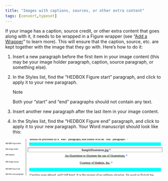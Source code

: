 ```yaml
---
title: "Images with captions, sources, or other extra content"
tags: [convert,typeset]
---
```

 
<html><body><section data-type="chapter" class="hsecchapter" data-hederis-type="hsecchapter" id="images-with-captions-etc" data-pi-attrs="id: images-with-captions-etc; data-tags: convert,typeset;" role="doc-chapter" data-tags="convert,typeset" data-author-name=" " data-book-title=" " title="Images with captions, sources, or other extra content"><p class="hblkp" data-hederis-type="hblkp" id="p4Pl9hmgX">If your image has a caption, source credit, or other extra content that goes along with it, it needs to be wrapped in a Figure wrapper (see &#8220;<a href="{% link _docs/add-a-wrapper.md %}" data-hederis-type="hspana" id="pWwxSIZv1"><span class="Hyperlink" data-hederis-type="hspnspan" id="pDwxjVQ12">Add a Wrapper</span></a>&#8221; to learn more). This will ensure that the caption, source, etc. are kept together with the image that they go with. Here&#8217;s how to do it:</p><ol class="hwprnumlist" data-hederis-type="hwprnumlist" id="pmRS3bjGY"><li class="hblkoli" data-hederis-type="hblkoli" id="liSIHWCHX0"><p class="hblkoli" data-hederis-type="hblklip" id="pDITwgkvu">Insert a new paragraph before the first item in your image content (this may be your image holder paragraph, caption, source paragraph, or something else).</p></li><li class="hblkoli" data-hederis-type="hblkoli" id="li6JQZHMQJ"><p class="hblkoli" data-hederis-type="hblklip" id="p4NO3yNgU">In the Styles list, find the &#8220;HEDBOX Figure start&#8221; paragraph, and click to apply it to your new paragraph.</p><aside class="hwprbox box" data-hederis-type="hwprbox" id="pElr8t1zz" data-type="sidebar"><p class="hblktype" data-hederis-type="hblktype" id="pnr8Tpm7m">Note</p><p class="hblkp" data-hederis-type="hblkp" id="p0PbC8gdA">Both your &#8220;start&#8221; and &#8220;end&#8221; paragraphs should not contain any text.</p></aside></li><li class="hblkoli" data-hederis-type="hblkoli" id="liPxzgqlEz"><p class="hblkoli" data-hederis-type="hblklip" id="paBWkW2zs">Insert another new paragraph after the last item in your image content.</p></li><li class="hblkoli" data-hederis-type="hblkoli" id="lieHJu5PiJ"><p class="hblkoli" data-hederis-type="hblklip" id="pYPqZzXWF">In the Styles list, find the &#8220;HEDBOX Figure end&#8221; paragraph, and click to apply it to your new paragraph. Your Word manuscript should look like this:</p></li></ol><img data-hederis-type="hblkimg" class="hblkimg" id="pWgIFUV6C" src="/images/image_2.png" data-img-src="/images/image_2.png"/></section></body></html>
